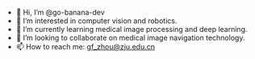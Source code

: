 - 👋 Hi, I’m @go-banana-dev
- 👀 I’m interested in computer vision and robotics.
- 🌱 I’m currently learning medical image processing and deep learning.
- 💞️ I’m looking to collaborate on medical image navigation technology.
- 📫 How to reach me: gf_zhou@zju.edu.cn

<!---
go-banana-dev/go-banana-dev is a ✨ special ✨ repository because its `README.md` (this file) appears on your GitHub profile.
You can click the Preview link to take a look at your changes.
--->
